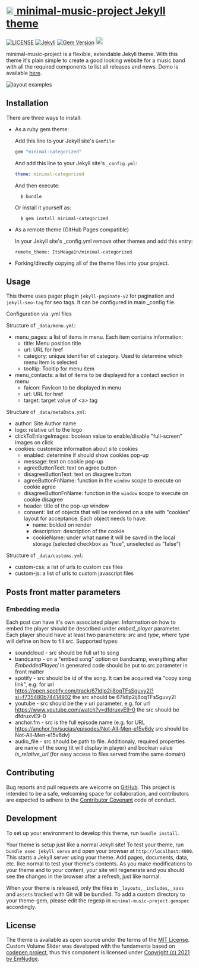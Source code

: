 <h1><a href="https://github.com/ItsMeaga1n/minimal-music-project/"><img src="https://raw.githubusercontent.com/ItsMeaga1n/minimal-music-project/master/assets/img/favicon.ico" height="21" alt="minimal-categorized logo" /> minimal-music-project Jekyll theme </h1></a>

[![LICENSE](https://img.shields.io/badge/license-MIT-lightgrey.svg)](https://raw.githubusercontent.com/itsmeaga1n/minimal-music-project/master/LICENSE.txt)
[![Jekyll](https://img.shields.io/badge/jekyll-%3E%3D%203.9-blue.svg)](https://jekyllrb.com/)
[![Gem Version](https://badge.fury.io/rb/minimal-music-project.svg)](https://badge.fury.io/rb/minimal-music-project)
<a href="https://ko-fi.com/itsmeaga1n">
  <img height="20" src="https://www.ko-fi.com/img/githubbutton_sm.svg"
    alt="Donate (Ko-fi)" />
</a>

minimal-music-project is a flexible, extendable Jekyll theme. With this theme it's plain simple to create a good looking website for a music band with all the required components to list all releases and news. Demo is available [here](https://minimal-music-project.netlify.app/).

![layout examples](https://raw.githubusercontent.com/ItsMeaga1n/minimal-music-project/master/screenshot.png)

## Installation

There are three ways to install:

* As a ruby gem theme:

    Add this line to your Jekyll site's `Gemfile`:

    ```ruby
    gem "minimal-categorized"
    ```

    And add this line to your Jekyll site's `_config.yml`:

    ```yaml
    theme: minimal-categorized
    ```

    And then execute:

        $ bundle

    Or install it yourself as:

        $ gem install minimal-categorized

* As a remote theme (GitHub Pages compatible)
    
    In your Jekyll site's _config.yml remove other themes and add this entry:
    ```
    remote_theme: ItsMeaga1n/minimal-categorized
    ```

* Forking/directly copying all of the theme files into your project.

## Usage
This theme uses pager plugin  `jekyll-paginate-v2` for pagination and `jekyll-seo-tag` for seo tags. It can be configured in main _config file.

Configuration via .yml files

Structure of `_data/menu.yml`:
* menu_pages: a list of items in menu. Each item contains information:
    * title: Menu position title
    * url: URL for href
    * category: unique identifier of category. Used to determine which menu item is selected
    * tooltip: Tooltip for menu item
* menu_contacts: a list of items to be displayed for a contact section in menu
    * faicon: FavIcon to be displayed in menu
    * url: URL for href
    * target: target value of \<a> tag


Structure of `_data/metaData.yml`:
* author: Site Author name
* logo: relative url to the logo
* clickToEnlargeImages: boolean value to enable/disable "full-screen" images on click
* cookies: customize information about site cookies
    * enabled: determine if should show cookies pop-up
    * message: text on cookie pop-up
    * agreeButtonText: text on agree button
    * disagreeButtonText: text on disagree button
    * agreeButtonFnName: function in the `window` scope to execute on cookie agree
    * disagreeButtonFnName: function in the `window` scope to execute on cookie disagree
    * header: title of the pop-up window
    * consent: list of objects that will be rendered on a site with "cookies" layout for acceptance. Each object needs to have:
        * name: bolded on render
        * description: description of the cookie
        * cookieName: under what name it will be saved in the local storage (selected checkbox as "true", unselected as "false")

Structure of `_data/customs.yml`:
* custom-css: a list of urls to custom css files
* custom-js: a list of urls to custom javascript files

## Posts front matter parameters

### Embedding media
Each post can have it's own associated player. Information on how to embed the player should be described under *embed\_player* parameter. Each player should have at least two parameters: *src* and *type*, where *type* will define on how to fill *src*. Supported types:

* soundcloud - src should be full url to song
* bandcamp - on a "embed song" option on bandcamp, everything after *EmbeddedPlayer/* in generated code should be put to src parameter in front matter
* spotify - src should be id of the song. It can be acquired via "copy song link", e.g. for url https://open.spotify.com/track/67IdIp2ij8oqTFsSguvy2I?si=f735480b74414902 the src should be 67IdIp2ij8oqTFsSguvy2I
* youtube - src should be the *v* uri parameter, e.g. for url https://www.youtube.com/watch?v=dfdruxvE9-0 the src should be dfdruxvE9-0
* anchor.fm - src is the full episode name (e.g. for URL https://anchor.fm/sucias/episodes/Not-All-Men-e15v6dv src should be Not-All-Men-e15v6dv)
* audio_file - src should be path to file. Additionaly, required properties are name of the song (it will display in player) and boolean value *is\_relative\_url* (for easy access to files served from the same domain)

## Contributing

Bug reports and pull requests are welcome on [GitHub](https://github.com/ItsMeaga1n/minimal-music-project). This project is intended to be a safe, welcoming space for collaboration, and contributors are expected to adhere to the [Contributor Covenant](http://contributor-covenant.org) code of conduct.

## Development

To set up your environment to develop this theme, run `bundle install`.

Your theme is setup just like a normal Jekyll site! To test your theme, run `bundle exec jekyll serve` and open your browser at `http://localhost:4000`. This starts a Jekyll server using your theme. Add pages, documents, data, etc. like normal to test your theme's contents. As you make modifications to your theme and to your content, your site will regenerate and you should see the changes in the browser after a refresh, just like normal.

When your theme is released, only the files in `_layouts`, `_includes`, `_sass` and `assets` tracked with Git will be bundled.
To add a custom directory to your theme-gem, please edit the regexp in `minimal-music-project.gemspec` accordingly.

## License

The theme is available as open source under the terms of the [MIT License](https://opensource.org/licenses/MIT).
Custom Volume Slider was developed with the fundaments based on [codepen project](https://codepen.io/EmNudge/pen/rRbLJQ), thus this component is licensed under [Copyright (c) 2021 by EmNudge](https://codepen.io/EmNudge/pen/rRbLJQ).
